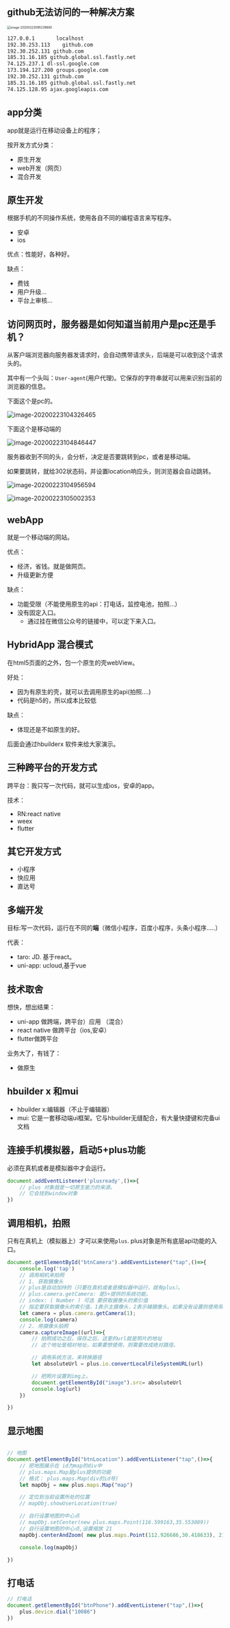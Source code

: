 ## github无法访问的一种解决方案

<img src="asset/image-20200223095239880.png" alt="image-20200223095239880" style="zoom:50%;" />

```bash
127.0.0.1       localhost
192.30.253.113    github.com
192.30.252.131 github.com
185.31.16.185 github.global.ssl.fastly.net
74.125.237.1 dl-ssl.google.com
173.194.127.200 groups.google.com
192.30.252.131 github.com
185.31.16.185 github.global.ssl.fastly.net
74.125.128.95 ajax.googleapis.com
```

## app分类

app就是运行在移动设备上的程序；

按开发方式分类：

- 原生开发
- web开发（网页）
- 混合开发



## 原生开发

根据手机的不同操作系统，使用各自不同的编程语言来写程序。

- 安卓
- ios

优点：性能好，各种好。

缺点：

- 费钱
- 用户升级...
- 平台上审核...



## 访问网页时，服务器是如何知道当前用户是pc还是手机？

从客户端浏览器向服务器发请求时，会自动携带请求头，后端是可以收到这个请求头的。

其中有一个头叫：`User-agent`(用户代理)。它保存的字符串就可以用来识别当前的浏览器的信息。

下面这个是pc的。

![image-20200223104326465](asset/image-20200223104326465.png)

下面这个是移动端的

![image-20200223104846447](asset/image-20200223104846447.png)

服务器收到不同的头，会分析，决定是否要跳转到pc，或者是移动端。

如果要跳转，就给302状态码，并设置location响应头，则浏览器会自动跳转。

![image-20200223104956594](asset/image-20200223104956594.png)

![image-20200223105002353](asset/image-20200223105002353.png)

## webApp

就是一个移动端的网站。

优点：

- 经济，省钱。就是做网页。
- 升级更新方便

缺点：

- 功能受限（不能使用原生的api：打电话，监控电池，拍照...）
- 没有固定入口。
  - 通过挂在微信公众号的链接中，可以定下来入口。



## HybridApp 混合模式

在html5页面的之外，包一个原生的壳webView。

好处：

- 因为有原生的壳，就可以去调用原生的api(拍照....)
- 代码是h5的，所以成本比较低

缺点：

- 体现还是不如原生的好。

后面会通过hbuilderx 软件来给大家演示。



## 三种跨平台的开发方式

跨平台：我只写一次代码，就可以生成ios，安卓的app。

技术：

- RN:react native
- weex
- flutter



## 其它开发方式

- 小程序
- 快应用
- 直达号

## 多端开发

目标:写一次代码，运行在不同的**端**（微信小程序，百度小程序，头条小程序.....）

代表：

- taro: JD. 基于react。 
- uni-app: ucloud,基于vue

## 技术取舍

想快，想出结果： 

- uni-app 做跨端，跨平台）应用 （混合）
- react native 做跨平台（ios,安卓）
- flutter做跨平台

业务大了，有钱了：

- 做原生



## hbuilder x 和mui

- hbuilder x:编辑器（不止于编辑器）
- mui: 它是一套移动端ui框架。它与hbuilder无缝配合，有大量快捷键和完备ui文档



## 连接手机模拟器，启动5+plus功能

必须在真机或者是模拟器中才会运行。

```javascript
document.addEventListener('plusready',()=>{
	// plus 对象就是一切原生能力的来源。
    // 它会挂到window对象
})
```



## 调用相机，拍照

只有在真机上（模拟器上）才可以来使用`plus`. plus对象是所有底层api功能的入口。

```javascript
document.getElementById("btnCamera").addEventListener("tap",()=>{
    console.log('tap')
    // 调用相机来拍照
    // 1. 获取摄像头 
    // plus是自动加持的（只要在真机或者是模拟器中运行，就有plus）。
    // plus.camera.getCamera: 是5+提供的系统功能。
    // index: ( Number ) 可选 要获取摄像头的索引值
    // 指定要获取摄像头的索引值，1表示主摄像头，2表示辅摄像头。如果没有设置则使用系统默认主摄像头。
    let camera = plus.camera.getCamera(1);
    console.log(camera)
    // 2. 用摄像头拍照
    camera.captureImage((url)=>{
        // 拍照成功之后，保存之后，这里的url就是照片的地址
        // 这个地址是相对地址，如果要想使用，则需要改成绝对路径。

        // 调用系统方法，来转换路径
        let absoluteUrl = plus.io.convertLocalFileSystemURL(url)

        // 把照片设置到img上。
        document.getElementById("image").src= absoluteUrl
        console.log(url)
    })

})
```



## 显示地图

```javascript

// 地图
document.getElementById("btnLocation").addEventListener("tap",()=>{
    // 把地图展示在 id为map的div中
    // plus.maps.Map是plus提供的功能
    // 格式： plus.maps.Map(div的id号)
    let mapObj = new plus.maps.Map("map")

    // 定位到当前设置所处的位置
    // mapObj.showUserLocation(true)

    // 自行设置地图的中心点
    // mapObj.setCenter(new plus.maps.Point(116.599163,35.553089))
    // 自行设置地图的中心点,设置缩放 21
    mapObj.centerAndZoom( new plus.maps.Point(112.926686,30.418633), 21);

    console.log(mapObj)

})
```

## 打电话

```javascript
// 打电话
document.getElementById("btnPhone").addEventListener("tap",()=>{
    plus.device.dial("10086")
})
```


